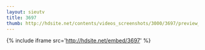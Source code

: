 ```yaml
---
layout: sieutv
title: 3697
thumb: http://hdsite.net/contents/videos_screenshots/3000/3697/preview_360p.mp4.jpg
---
```

{% include iframe src='http://hdsite.net/embed/3697' %}
 
